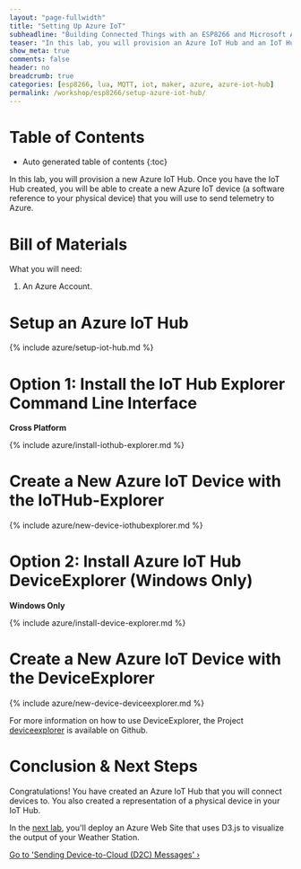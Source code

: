 ```yaml
---
layout: "page-fullwidth"
title: "Setting Up Azure IoT"
subheadline: "Building Connected Things with an ESP8266 and Microsoft Azure"
teaser: "In this lab, you will provision an Azure IoT Hub and an IoT Hub device."
show_meta: true
comments: false
header: no
breadcrumb: true
categories: [esp8266, lua, MQTT, iot, maker, azure, azure-iot-hub]
permalink: /workshop/esp8266/setup-azure-iot-hub/
---
```

# Table of Contents
*  Auto generated table of contents
{:toc}

In this lab, you will provision a new Azure IoT Hub. Once you have the IoT Hub created, you will be able to create a new Azure IoT device (a software reference to your physical device) that you will use to send telemetry to Azure.

# Bill of Materials
What you will need:

1. An Azure Account.

# Setup an Azure IoT Hub
{% include azure/setup-iot-hub.md %}

# Option 1: Install the IoT Hub Explorer Command Line Interface

__Cross Platform__

{% include azure/install-iothub-explorer.md %}

# Create a New Azure IoT Device with the IoTHub-Explorer
{% include azure/new-device-iothubexplorer.md %}

# Option 2: Install Azure IoT Hub DeviceExplorer (Windows Only)

__Windows Only__

{% include azure/install-device-explorer.md %}

# Create a New Azure IoT Device with the DeviceExplorer
{% include azure/new-device-deviceexplorer.md %}

For more information on how to use DeviceExplorer, the Project [deviceexplorer](https://github.com/Azure/azure-iot-sdks/blob/master/tools/DeviceExplorer/doc/how_to_use_device_explorer.md) is available on Github.


# Conclusion &amp; Next Steps
Congratulations! You have created an Azure IoT Hub that you will connect devices to. You also created a representation of a physical device in your IoT Hub. 

In the [next lab][nextlab], you'll deploy an Azure Web Site that uses D3.js to visualize the output of your Weather Station.

<a class="radius button small" href="{{ site.url }}/workshop/esp8266/sending-d2c-messages/">Go to 'Sending Device-to-Cloud (D2C) Messages' ›</a>

[nextlab]: /workshop/esp8266/sending-d2c-messages/